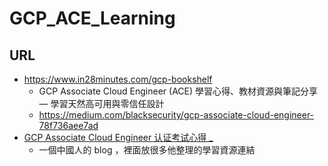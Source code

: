 # GCP_ACE_Learning

## URL


- https://www.in28minutes.com/gcp-bookshelf
  - GCP Associate Cloud Engineer (ACE) 學習心得、教材資源與筆記分享 — 學習天然高可用與零信任設計
  - https://medium.com/blacksecurity/gcp-associate-cloud-engineer-78f736aee7ad
- [GCP Associate Cloud Engineer 认证考试心得 _](https://liuyuchen777.github.io/2022/02/20/GCP-Study-Note/GCP-Associate-Cloud-Engineer-%E8%AE%A4%E8%AF%81%E8%80%83%E8%AF%95%E5%BF%83%E5%BE%97/)
  - 一個中國人的 blog ，裡面放很多他整理的學習資源連結 
